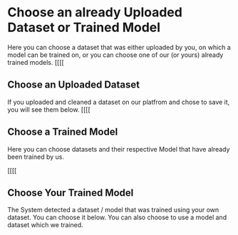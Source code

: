 # Choose an already Uploaded Dataset or Trained Model

Here you can choose a dataset that was either uploaded by you, on which a model can be trained on, or you can choose one of our (or yours) already trained models.
[[[[

## Choose an Uploaded Dataset

If you uploaded and cleaned a dataset on our platfrom and chose to save it, you will see them below.
[[[[

## Choose a Trained Model

Here you can choose datasets and their respective Model that have already been trained by us.

[//]: # "Following Markdown replaces the above in the case that the system detects a user-trained model and dataset"

[[[[

## Choose Your Trained Model

The System detected a dataset / model that was trained using your own dataset. You can choose it below. You can also choose to use a model and dataset which we trained.
